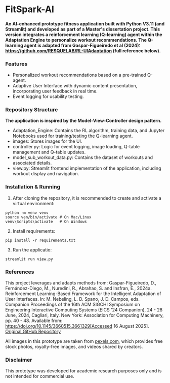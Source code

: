 # FitSpark-AI
#### An AI-enhanced prototype fitness application built with Python V3.11 (and Streamlit) and developed as part of a Master's dissertation project. This version integrates a reinforcement learning (Q-learning) agent within the Adaptation Engine to personalize workout recommendations. The Q-learning agent is adapted from Gaspar-Figueiredo et al (2024): https://github.com/RESQUELAB/RL-UIAdaptation (full reference below). 

### Features 
- Personalized workout recommendations based on a pre-trained Q-agent. 
- Adaptive User Interface with dynamic content presentation, incorporating user feedback in real time. 
- Event logging for usability testing. 

### Repository Structure
**The application is inspired by the Model-View-Controller design pattern.**
- Adaptation_Engine: Contains the RL algorithm, training data, and Jupyter Notebooks used for training/testing the Q-learning agent. 
- images: Stores images for the UI. 
- controller.py: Logic for event logging, image loading, Q-table management and Q-table updates. 
- model_sub_workout_data.py: Contains the dataset of workouts and associated details. 
- view.py: Streamlit frontend implementation of the application, including workout display and navigation. 

### Installation & Running
1. After cloning the repository, it is recommended to create and activate a virtual environment:   
```
python -m venv venv
source ven/bin/activate # On Mac/Linux
venv\Scripts\activate   # On Windows
```

2. Install requirements:  
```
pip install -r requirements.txt
```  

3. Run the applicatio:  
```
streamlit run view.py
```

### References
This project leverages and adapts methods from:
Gaspar-Figueiredo, D.,  Fernández-Diego, M., Nuredini, R., Abrahao, S. and Insfran, E., 2024a. Reinforcement Learning-Based Framework for the Intelligent Adaptation of User Interfaces. In: M. Nebeling, L. D. Spano, J. D. Campos, eds. Companion Proceedings of the 16th ACM SIGCHI Symposium on Engineering Interactive Computing Systems (EICS '24 Companion), 24 - 28 June, 2024, Cagliari, Italy. New York: Association for Computing Machinery, pp. 40 - 48. Available from: https://doi.org/10.1145/3660515.3661329[Accessed 16 August 2025]. 
[Original GitHub Repository](https://github.com/RESQUELAB/RL-UIAdaptation)

All images in this prototype are taken from [pexels.com](https://www.pexels.com/), which provides free stock photos, royalty-free images, and videos shared by creators. 

### Disclaimer
This prototype was developed for academic research purposes only and is not intended for commercial use. 





